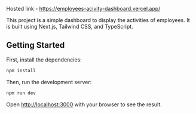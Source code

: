 Hosted link - https://employees-acivity-dashboard.vercel.app/

This project is a simple dashboard to display the activities of employees. It is built using Next.js, Tailwind CSS, and TypeScript.


## Getting Started


First, install the dependencies:

```bash
npm install
```

Then, run the development server:

```bash
npm run dev
```

Open [http://localhost:3000](http://localhost:3000) with your browser to see the result.

